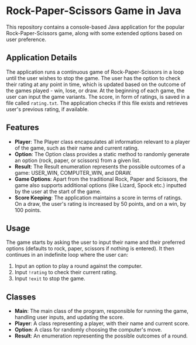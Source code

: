 # Rock-Paper-Scissors Game in Java

This repository contains a console-based Java application for the popular Rock-Paper-Scissors game, along with some extended options based on user preference. 

## Application Details

The application runs a continuous game of Rock-Paper-Scissors in a loop until the user wishes to stop the game. The user has the option to check their rating at any point in time, which is updated based on the outcome of the games played - win, lose, or draw. At the beginning of each game, the user can input the game variants. The score, in form of ratings, is saved in a file called `rating.txt`. The application checks if this file exists and retrieves user's previous rating, if available.

## Features

- **Player**: The Player class encapsulates all information relevant to a player of the game, such as their name and current rating.
- **Option**: The Option class provides a static method to randomly generate an option (rock, paper, or scissors) from a given list.
- **Result**: The Result enumeration represents the possible outcomes of a game: USER_WIN, COMPUTER_WIN, and DRAW.
- **Game Options**: Apart from the traditional Rock, Paper and Scissors, the game also supports additional options (like Lizard, Spock etc.) inputted by the user at the start of the game.
- **Score Keeping**: The application maintains a score in terms of ratings. On a draw, the user's rating is increased by 50 points, and on a win, by 100 points.

## Usage

The game starts by asking the user to input their name and their preferred options (defaults to rock, paper, scissors if nothing is entered). It then continues in an indefinite loop where the user can:

1. Input an option to play a round against the computer.
2. Input `!rating` to check their current rating.
3. Input `!exit` to stop the game.

## Classes

- **Main**: The main class of the program, responsible for running the game, handling user inputs, and updating the score.
- **Player**: A class representing a player, with their name and current score.
- **Option**: A class for randomly choosing the computer's move.
- **Result**: An enumeration representing the possible outcomes of a round.
